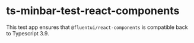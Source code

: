 # ts-minbar-test-react-components

This test app ensures that `@fluentui/react-components` is compatible back to Typescript 3.9.
